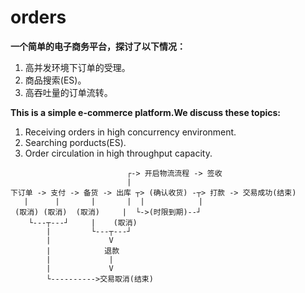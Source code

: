 # orders
**一个简单的电子商务平台，探讨了以下情况：**
1. 高并发环境下订单的受理。
2. 商品搜索(ES)。
3. 高吞吐量的订单流转。  

**This is a simple e-commerce platform.We discuss these topics:**
1. Receiving orders in high concurrency environment.
2. Searching porducts(ES).
3. Order circulation in high throughput capacity.

```
                          ┌-> 开启物流流程 -> 签收
                          | 
下订单 -> 支付 -> 备货 -> 出库 ┬> (确认收货) -┬> 打款 -> 交易成功(结束) 
   |      |       |       |  |            |
 (取消) (取消)  (取消)     |  └->(时限到期)--┘
    └---┬---┘     |    (取消) 
        |         └---┬---┘
        |             V 
        |            退款
        |             |
        |             V
        └---------->交易取消(结束)
```

